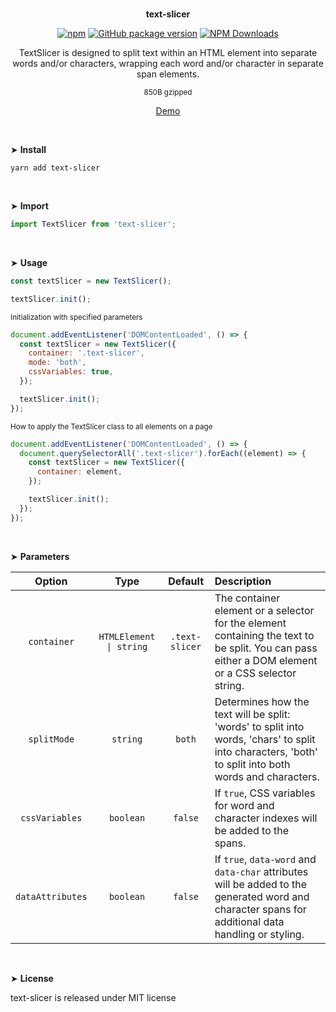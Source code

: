 <br>
<p align="center"><strong>text-slicer</strong></p>

<div align="center">

[![npm](https://img.shields.io/npm/v/text-slicer.svg?colorB=brightgreen)](https://www.npmjs.com/package/text-slicer)
[![GitHub package version](https://img.shields.io/github/package-json/v/ux-ui-pro/text-slicer.svg)](https://github.com/ux-ui-pro/text-slicer)
[![NPM Downloads](https://img.shields.io/npm/dm/text-slicer.svg?style=flat)](https://www.npmjs.org/package/text-slicer)

</div>

<p align="center">TextSlicer is designed to split text within an HTML element into separate words and/or characters, wrapping each word and/or character in separate span elements.</p>
<p align="center"><sup>850B gzipped</sup></p>
<p align="center"><a href="https://codepen.io/ux-ui/full/vYMoGoG">Demo</a></p>
<br>

&#10148; **Install**

```console
yarn add text-slicer
```
<br>

&#10148; **Import**

```javascript
import TextSlicer from 'text-slicer';
```
<br>

&#10148; **Usage**

```javascript
const textSlicer = new TextSlicer();

textSlicer.init();
```

<sub>Initialization with specified parameters</sub>
```javascript
document.addEventListener('DOMContentLoaded', () => {
  const textSlicer = new TextSlicer({
    container: '.text-slicer',
    mode: 'both',
    cssVariables: true,
  });

  textSlicer.init();
});
```

<sub>How to apply the TextSlicer class to all elements on a page</sub>
```javascript
document.addEventListener('DOMContentLoaded', () => {
  document.querySelectorAll('.text-slicer').forEach((element) => {
    const textSlicer = new TextSlicer({
      container: element,
    });

    textSlicer.init();
  });
});
```
<br>

&#10148; **Parameters**

|      Option       |          Type           |    Default     | Description                                                                                                                                           |
|:-----------------:|:-----------------------:|:--------------:|:------------------------------------------------------------------------------------------------------------------------------------------------------|
|    `container`    | `HTMLElement \| string` | `.text-slicer` | The container element or a selector for the element containing the text to be split. You can pass either a DOM element or a CSS selector string.      |
|    `splitMode`    |        `string`         |     `both`     | Determines how the text will be split: 'words' to split into words, 'chars' to split into characters, 'both' to split into both words and characters. |
|  `cssVariables`   |        `boolean`        |    `false`     | If `true`, CSS variables for word and character indexes will be added to the spans.                                                                   |
| `dataAttributes`  |        `boolean`        |    `false`     | If `true`, `data-word` and `data-char` attributes will be added to the generated word and character spans for additional data handling or styling.    |
<br>

&#10148; **License**

text-slicer is released under MIT license

